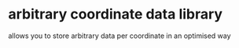 # arbitrary coordinate data library
 allows you to store arbitrary data per coordinate in an optimised way
